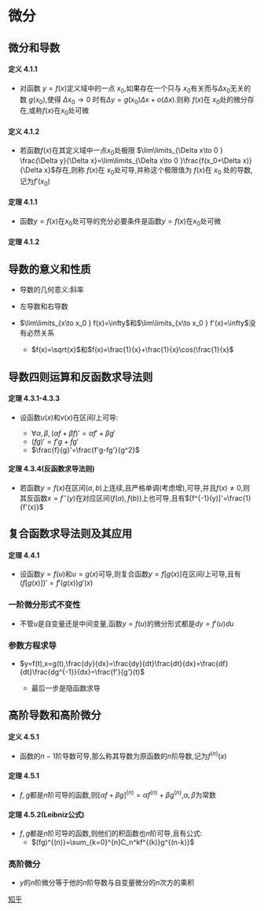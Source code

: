 # 微分

## 微分和导数

#### 定义 4.1.1

- 对函数 $y=f(x)$定义域中的一点 $x_0$,如果存在一个只与 $x_0$有关而与$\Delta x_0$无关的数 $g(x_0)$,使得
$\Delta x_0\to 0$ 时有$\Delta y=g(x_0)\Delta x+o(\Delta x )$.则称 $f(x)$在 $x_0$处的微分存在,或称$f(x)$在$x_0$处可微


#### 定义 4.1.2

- 若函数$f(x)$在其定义域中一点$x_0$处极限 $\lim\limits_{\Delta x\to 0 } \frac{\Delta y}{\Delta x}=\lim\limits_{\Delta x\to 0 }\frac{f(x_0+\Delta x)}{\Delta x}$存在,则称
$f(x)$在 $x_0$处可导,并称这个极限值为 $f(x)$在 $x_0$ 处的导数,记为$f'(x_0)$

#### 定理 4.1.1

- 函数$y=f(x)$在$x_0$处可导的充分必要条件是函数$y=f(x)$在$x_0$处可微

#### 定理 4.1.2

## 导数的意义和性质

- 导数的几何意义:斜率

- 左导数和右导数

- $\lim\limits_{x\to x_0 } f(x)=\infty$和$\lim\limits_{x\to x_0 } f'(x)=\infty$没有必然关系

    - $f(x)=\sqrt{x}$和$f(x)=\frac{1}{x}+\frac{1}{x}\cos(\frac{1}{x}$



## 导数四则运算和反函数求导法则

#### 定理 4.3.1-4.3.3

- 设函数$u(x)$和$v(x)$在区间$I$上可导:

    - $\forall \alpha,\beta,(\alpha f+\beta f)'=\alpha f'+\beta g'$
    - $(fg)'=f'g+fg'$
    - $\frac{f}{g}'=\frac{f'g-fg'}{g^2}$

#### 定理 4.3.4(反函数求导法则)

- 若函数$y=f(x)$在区间$(a,b)$上连续,且严格单调(考虑增),可导,并且$f(x)\neq 0$,则其反函数$x=f^{-}(y)$在对应区间$(f(a),f(b))$上也可导,且有$[f^{-1}(y)]'=\frac{1}{f'(x)}$


## 复合函数求导法则及其应用

#### 定理 4.4.1

- 设函数$y=f(u)$和$u=g(x)$可导,则复合函数$y=f[g(x)]$在区间$I$上可导,且有$(f[g(x)])'=f'(g(x))g'(x)$

### 一阶微分形式不变性

- 不管$u$是自变量还是中间变量,函数$y=f(u)$的微分形式都是$dy=f'(u)du$

### 参数方程求导

- $y=f(t),x=g(t),\frac{dy}{dx}=\frac{dy}{dt}\frac{dt}{dx}=\frac{df}{dt}\frac{dg^{-1}}{dx}=\frac{f'}{g'}(t)$
    
    - 最后一步是隐函数求导

## 高阶导数和高阶微分

#### 定义 4.5.1

- 函数的$n-1$阶导数可导,那么称其导数为原函数的$n$阶导数,记为$f^{(n)}(x)$

#### 定理 4.5.1

- $f,g$都是$n$阶可导的函数,则$[\alpha f+\beta g]^{(n)}=\alpha f^{(n)}+\beta g^{(n)}$,$\alpha,\beta$为常数

#### 定理 4.5.2(Leibniz公式)

- $f,g\text{都是} n\text{阶可导的函数,则他们的积函数也} n\text{阶可导,且有公式}:$
    - $(fg)^{(n)}=\sum_{k=0}^{n}C_n^kf^{(k)}g^{(n-k)}$


### 高阶微分

- $y$的$n$阶微分等于他的$n$阶导数与自变量微分的$n$次方的乘积



[知乎](https://zhuanlan.zhihu.com/p/690962257)